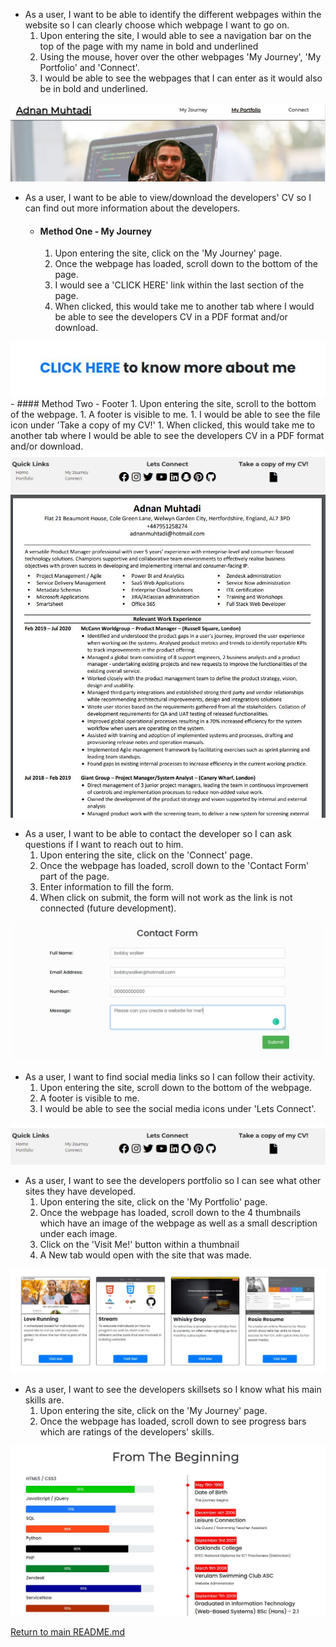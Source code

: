 -  As a user, I want to be able to identify the different webpages within the website so I can clearly choose which webpage I want to go on.
    1.  Upon entering the site, I would able to see a navigation bar on the top of the page with my name in bold and underlined
    1.  Using the mouse, hover over the other webpages 'My Journey', 'My Portfolio' and 'Connect'.
    1.  I would be able to see the webpages that I can enter as it would also be in bold and underlined.

<img src="../images/active-navigation.JPG">

-   As a user, I want to be able to view/download the developers' CV so I can find out more information about the developers.

    -   #### Method One - My Journey
        1.  Upon entering the site, click on the 'My Journey' page.
        1.  Once the webpage has loaded, scroll down to the bottom of the page.
        1.  I would see a 'CLICK HERE' link within the last section of the page.
        1.  When clicked, this would take me to another tab where I would be able to see the developers CV in a PDF format and/or download.
<img src="../images/click-here.JPG">
    -   #### Method Two - Footer
        1.  Upon entering the site, scroll to the bottom of the webpage.
        1.  A footer is visible to me.
        1.  I would be able to see the file icon under 'Take a copy of my CV!'
        1.  When clicked, this would take me to another tab where I would be able to see the developers CV in a PDF format and/or download.
<img src="../images/footer.JPG">

<img src="../images/adnan-cv.JPG">

- As a user, I want to be able to contact the developer so I can ask questions if I want to reach out to him.
    1.  Upon entering the site, click on the 'Connect' page.
    1.  Once the webpage has loaded, scroll down to the 'Contact Form' part of the page.
    1.  Enter information to fill the form.
    1.  When click on submit, the form will not work as the link is not connected (future development).

<img src="../images/contact-form.JPG">

- As a user, I want to find social media links so I can follow their activity.
    1.  Upon entering the site, scroll down to the bottom of the webpage.
    1.  A footer is visible to me.
    1.  I would be able to see the social media icons under 'Lets Connect'.

<img src="../images/footer.JPG">

- As a user, I want to see the developers portfolio so I can see what other sites they have developed.
    1.  Upon entering the site, click on the 'My Portfolio' page.
    1.  Once the webpage has loaded, scroll down to the 4 thumbnails which have an image of the webpage as well as a small description under each image.
    1.  Click on the 'Visit Me!' button within a thumbnail
    1.  A New tab would open with the site that was made.

<img src="../images/porfolio-sites.JPG">

- As a user, I want to see the developers skillsets so I know what his main skills are.
    1.  Upon entering the site, click on the 'My Journey' page.
    1.  Once the webpage has loaded, scroll down to see progress bars which are ratings of the developers' skills.

<img src="../images/skills.JPG">

[Return to main README.md](https://github.com/adnanmuhtadi/milestone-project-1/blob/master/README.md)
